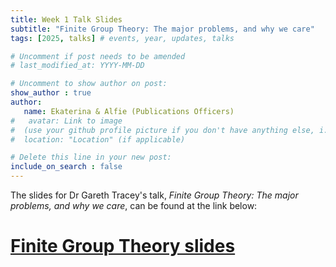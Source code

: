 ```yaml
---
title: Week 1 Talk Slides
subtitle: "Finite Group Theory: The major problems, and why we care"
tags: [2025, talks] # events, year, updates, talks

# Uncomment if post needs to be amended
# last_modified_at: YYYY-MM-DD

# Uncomment to show author on post:
show_author : true
author:
   name: Ekaterina & Alfie (Publications Officers)
#   avatar: Link to image
#  (use your github profile picture if you don't have anything else, i.e. https://avatars.githubusercontent.com/u/30439030)
#  location: "Location" (if applicable)

# Delete this line in your new post:
include_on_search : false
---
```


The slides for Dr Gareth Tracey's talk, *Finite Group Theory: The major problems, and why we care*, can be found at the link below:

# [Finite Group Theory slides](<../Term 1 Week 10 - On the Embeddedness of Minimal Surfaces.pdf>)